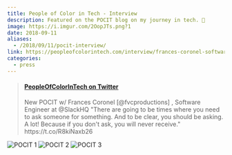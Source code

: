 ```yaml
---
title: People of Color in Tech - Interview
description: Featured on the POCIT blog on my journey in tech. 💬️
image: https://i.imgur.com/2OopJTs.png?1
date: 2018-09-11
aliases:
  - /2018/09/11/pocit-interview/
link: https://peopleofcolorintech.com/interview/frances-coronel-software-engineer-at-slack/
categories:
  - press
---
```


<blockquote class="embedly-card" data-card-controls="0"><h4><a href="https://twitter.com/pocintech/status/1039639987518681090">PeopleOfColorInTech on Twitter</a></h4><p>New POCIT w/ Frances Coronel [@fvcproductions] , Software Engineer at @SlackHQ "There are going to be times where you need to ask someone for something. And to be clear, you should be asking. A lot! Because if you don't ask, you will never receive." https://t.co/R8kiNaxb26</p></blockquote>
<script async src="//cdn.embedly.com/widgets/platform.js" charset="UTF-8"></script>

![POCIT 1](https://i.imgur.com/2OopJTs.png?1)
![POCIT 2](https://i.imgur.com/bwKKQ3i.png?3)
![POCIT 3](https://i.imgur.com/ruAMUxA.png?1)
